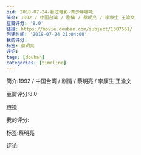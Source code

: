 ```yaml
---
pid: 2018-07-24-看过电影-青少年哪吒
简介: 1992 / 中国台湾 / 剧情 / 蔡明亮 / 李康生 王渝文
豆瓣评分: '8.0'
链接: https://movie.douban.com/subject/1307561/
创建时间: '2018-07-24 21:04:00'
我的评分:
标签: 蔡明亮
评论:
tags: [douban]
categories: [timeline]
---
```

简介:1992 / 中国台湾 / 剧情 / 蔡明亮 / 李康生 王渝文

豆瓣评分:8.0

[链接](https://movie.douban.com/subject/1307561/)

我的评分:

标签:蔡明亮

评论:

